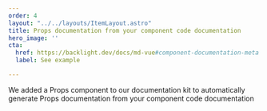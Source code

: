 ```yaml
---
order: 4
layout: "../../layouts/ItemLayout.astro"
title: Props documentation from your component code documentation
hero_image: ''
cta:
  href: https://backlight.dev/docs/md-vue#component-documentation-meta
  label: See example

---
```

We added a Props component to our documentation kit to automatically generate Props documentation from your component code documentation
